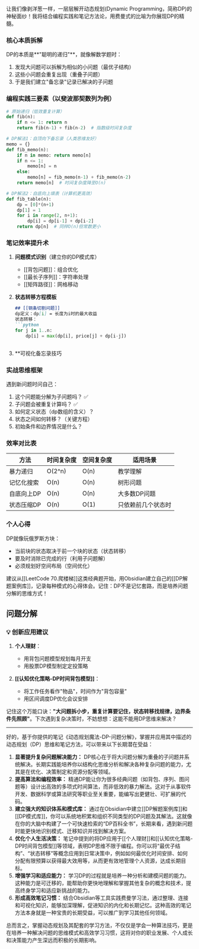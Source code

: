 让我们像剥洋葱一样，一层层解开动态规划(Dynamic Programming，简称DP)的神秘面纱！我将结合编程实践和笔记方法论，用费曼式的比喻为你展现DP的精髓。

### 核心本质拆解
DP的本质是**"聪明的递归"**，就像解数学题时：
1. 发现大问题可以拆解为相似的小问题（最优子结构）
2. 这些小问题会重复出现（重叠子问题）
3. 于是我们建立"备忘录"记录已解决的子问题

### 编程实践三要素（以斐波那契数列为例）
```python
# 原始递归（低效重复计算）
def fib(n):
    if n <= 1: return n
    return fib(n-1) + fib(n-2)  # 指数级时间复杂度

# DP解法1：自顶向下备忘录（人类思维友好）
memo = {}
def fib_memo(n):
    if n in memo: return memo[n]
    if n <= 1: 
        memo[n] = n
    else:
        memo[n] = fib_memo(n-1) + fib_memo(n-2)
    return memo[n]  # 时间复杂度降至O(n)

# DP解法2：自底向上填表（计算机更高效）
def fib_table(n):
    dp = [0]*(n+1)
    dp[1] = 1
    for i in range(2, n+1):
        dp[i] = dp[i-1] + dp[i-2]
    return dp[n]  # 同样O(n)但常数更小
```

### 笔记效率提升术
1. **问题模式识别**（建立你的DP模式库）
   - [[背包问题]]：组合优化
   - [[最长子序列]]：字符串处理
   - [[矩阵路径]]：网格移动

2. **状态转移方程模板**
   ```markdown
   ## [[钢条切割问题]]
   dp定义：dp[i] = 长度为i时的最大收益
   状态转移：
   ```python
   for j in 1..n:
       dp[i] = max(dp[i], price[j] + dp[i-j])
   ```
   ```

3. **可视化备忘录技巧

### 实战思维框架
遇到新问题时问自己：
1. 这个问题能分解为子问题吗？ ✅
2. 子问题会被重复计算吗？ ✅
3. 如何定义状态（dp数组的含义）？
4. 状态之间如何转移？（关键方程）
5. 初始条件和边界情况是什么？

### 效率对比表
| 方法          | 时间复杂度 | 空间复杂度 | 适用场景           |
|---------------|------------|------------|--------------------|
| 暴力递归      | O(2^n)     | O(n)       | 教学理解           |
| 记忆化搜索    | O(n)       | O(n)       | 树形问题           |
| 自底向上DP    | O(n)       | O(n)       | 大多数DP问题       |
| 状态压缩DP    | O(n)       | O(1)       | 只依赖前几个状态时 |

### 个人心得
DP就像玩俄罗斯方块：
- 当前块的状态取决于前一个块的状态（状态转移）
- 要及时消除已完成的行（利用子问题解）
- 必须规划好空间布局（空间优化）

建议从[[LeetCode 70.爬楼梯]]这类经典题开始，用Obsidian建立自己的[[DP解题案例库]]，记录每种模式的心得体会。记住：DP不是记忆套路，而是培养问题分解的思维方式！

## 问题分解
### 💡 创新应用建议

1. **个人理财**：
    
    - 用背包问题模型规划每月开支
    - 用股票DP模型制定定投策略
2. **[[认知优化策略-DP时间背包模型]]**：
    
    - 将工作任务看作"物品"，时间作为"背包容量"
    - 用区间调度DP优化会议安排

记住这个万能口诀：**"大问题拆小步，重复计算要记住，状态转移找规律，边界条件先照顾"**。下次遇到复杂决策时，不妨想想：这能不能用DP思维来解决？

---
好的，基于你提供的笔记《动态规划魔法-DP-问题分解》，掌握并应用其中描述的动态规划（DP）思维和笔记方法，可以带来以下长期潜在受益：

1.  **显著提升复杂问题解决能力：** DP核心在于将大问题分解为重叠的子问题并系统解决。长期实践能培养你以结构化思维分析和解决各种复杂问题的能力，尤其是在优化、决策制定和资源分配等领域。
2.  **提高算法和编程效率：** 精通DP能让你为很多经典问题（如背包、序列、图问题等）设计出高效的多项式时间算法，而非低效的暴力解法。这对于从事软件开发、数据科学或算法研究等职业至关重要，能编写出更健壮、可扩展的代码。
3.  **建立强大的知识体系和模式库：** 通过在Obsidian中建立[[DP解题案例库]]和[[DP模式库]]，你可以系统地积累和组织不同类型的DP问题及其解法。这就像在你的大脑中构建了一个可快速检索的“DP百科全书”，长期来看，遇到新问题时能更快地识别模式、迁移知识并找到解决方案。
4.  **优化个人生活决策：** 笔记中提到的将DP应用于[[个人理财]]和[[认知优化策略-DP时间背包模型]]等领域，表明DP思维不限于编程。你可以将“最优子结构”、“状态转移”等概念应用到日常决策中，例如如何最优化时间安排、如何分配有限预算以获得最大效用等，从而更有效地管理个人资源，达成长期目标。
5.  **增强学习和适应能力：** 学习DP的过程就是培养一种分析和建模问题的能力。这种能力是可迁移的，能帮助你更快地理解和掌握其他复杂的概念和技术，提高终身学习和适应新挑战的能力。
6.  **形成高效笔记习惯：** 结合Obsidian等工具实践费曼学习法，通过整理、连接和可视化知识，能够加深理解，促进知识的内化和长期记忆。这种高效的笔记方法本身就是一种宝贵的长期受益，可以推广到学习其他任何领域。

总而言之，掌握动态规划及其配套的学习方法，不仅仅是学会一种算法技巧，更是在培养一种解决问题的思维模式和高效学习习惯，这将对你的职业发展、个人成长和决策能力产生深远而积极的长期影响。